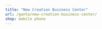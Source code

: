 ```yaml
---
title: "New Creation Business Center"
url: /ganta/new-creation-business-center/
shop: mobile phone
---
```

